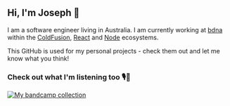 ## Hi, I'm Joseph 🤗

I am a software engineer living in Australia. I am currently working at [bdna](https://bdna.com.au/) within the [ColdFusion](https://www.adobe.com/au/products/coldfusion-family.html), [React](https://reactjs.org/) and [Node](https://nodejs.org/) ecosystems.

This GitHub is used for my personal projects - check them out and let me know what you think!

### Check out what I'm listening too 🎙🎸

[![My bandcamp collection](https://bandcamp-collection-readme.vercel.app/getCollection?username=Johoseph&theme=dark)](https://bandcamp-collection-readme.vercel.app/getCollection?username=Johoseph&theme=dark)
